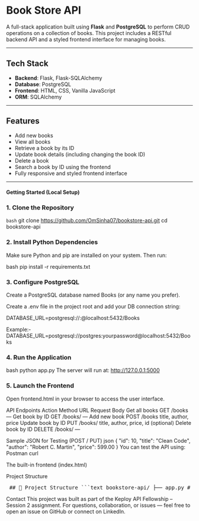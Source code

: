 # Book Store API

A full-stack application built using **Flask** and **PostgreSQL** to perform CRUD operations on a collection of books. This project includes a RESTful backend API and a styled frontend interface for managing books.

---

## Tech Stack

- **Backend**: Flask, Flask-SQLAlchemy  
- **Database**: PostgreSQL  
- **Frontend**: HTML, CSS, Vanilla JavaScript  
- **ORM**: SQLAlchemy  

---

## Features

- Add new books  
- View all books  
- Retrieve a book by its ID  
- Update book details (including changing the book ID)  
- Delete a book  
- Search a book by ID using the frontend  
- Fully responsive and styled frontend interface  

---

#### Getting Started (Local Setup)

### 1. Clone the Repository

```bash```
git clone https://github.com/OmSinha07/bookstore-api.git
cd bookstore-api

### 2. Install Python Dependencies
Make sure Python and pip are installed on your system. Then run:

bash
pip install -r requirements.txt

### 3. Configure PostgreSQL
Create a PostgreSQL database named Books (or any name you prefer).

Create a .env file in the project root and add your DB connection string:

DATABASE_URL=postgresql://<username>:<password>@localhost:5432/Books

Example:-
DATABASE_URL=postgresql://postgres:yourpassword@localhost:5432/Books


### 4. Run the Application
bash
python app.py
The server will run at:
http://127.0.0.1:5000


### 5. Launch the Frontend
Open frontend.html in your browser to access the user interface.

API Endpoints
Action	Method	URL	Request Body
Get all books	GET	/books	—
Get book by ID	GET	/books/<id>	—
Add new book	POST	/books	title, author, price
Update book by ID	PUT	/books/<id>	title, author, price, id (optional)
Delete book by ID	DELETE	/books/<id>	—

Sample JSON for Testing (POST / PUT)
json
{
  "id": 10,
  "title": "Clean Code",
  "author": "Robert C. Martin",
  "price": 599.00
}
You can test the API using:
Postman
curl

The built-in frontend (index.html)

Project Structure

<pre> ## 📁 Project Structure ```text bookstore-api/ ├── app.py # Flask backend server ├── templates/ # HTML templates directory │ └── frontend.html # Frontend user interface (UI) ├── requirements.txt # Python dependencies ├── .env # Environment config (PostgreSQL credentials) ├── README.md # Project documentation └── Book Store API Documentation/ # API docs, JSON examples, etc. ``` </pre>


Contact
This project was built as part of the Keploy API Fellowship – Session 2 assignment.
For questions, collaboration, or issues — feel free to open an issue on GitHub or connect on LinkedIn.

